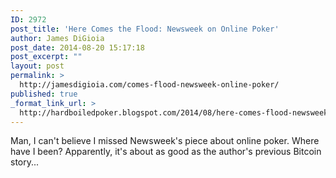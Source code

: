 ```yaml
---
ID: 2972
post_title: 'Here Comes the Flood: Newsweek on Online Poker'
author: James DiGioia
post_date: 2014-08-20 15:17:18
post_excerpt: ""
layout: post
permalink: >
  http://jamesdigioia.com/comes-flood-newsweek-online-poker/
published: true
_format_link_url: >
  http://hardboiledpoker.blogspot.com/2014/08/here-comes-flood-newsweek-on-online.html
---
```

Man, I can't believe I missed Newsweek's piece about online poker. Where have I been? Apparently, it's about as good as the author's previous Bitcoin story...
